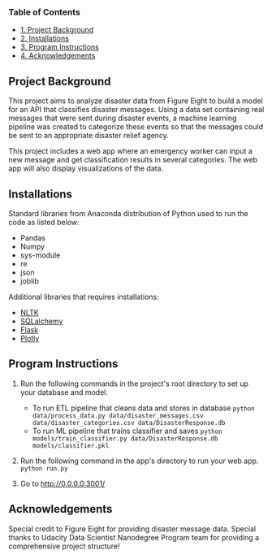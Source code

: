 ### Table of Contents
- [1. Project Background](#project-background)
- [2. Installations](#installations)
- [3. Program Instructions](#program-instructions)
- [4. Acknowledgements](#acknowledgements)

## Project Background
This project aims to analyze disaster data from Figure Eight to build a model for an API that classifies disaster messages.
Using a data set containing real messages that were sent during disaster events, a machine learning pipeline was created to categorize these events so that the messages could be sent to an appropriate disaster relief agency.

This project includes a web app where an emergency worker can input a new message and get classification results in several categories. The web app will also display visualizations of the data.

## Installations
Standard libraries from Anaconda distribution of Python used to run the code as listed below:
* Pandas
* Numpy
* sys-module
* re
* json
* joblib

Additional libraries that requires installations:
* [NLTK](https://www.nltk.org)
* [SQLalchemy](https://www.sqlalchemy.org)
* [Flask](https://flask.palletsprojects.com/en/2.0.x)
* [Plotly](https://plotly.com/python/getting-started)

## Program Instructions
1. Run the following commands in the project's root directory to set up your database and model.
    - To run ETL pipeline that cleans data and stores in database
        `python data/process_data.py data/disaster_messages.csv data/disaster_categories.csv data/DisasterResponse.db`
    - To run ML pipeline that trains classifier and saves
        `python models/train_classifier.py data/DisasterResponse.db models/classifier.pkl`

2. Run the following command in the app's directory to run your web app.
    `python run.py`

3. Go to http://0.0.0.0:3001/

## Acknowledgements
Special credit to Figure Eight for providing disaster message data. Special thanks to Udacity Data Scientist Nanodegree Program team for providing a comprehensive project structure!
